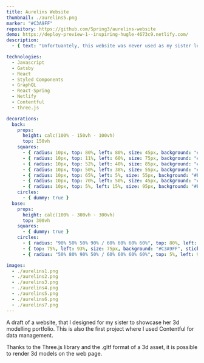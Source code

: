 ```yaml
---
title: Aurelins Website
thumbnail: ./aurelins5.png
marker: "#C3A9FF"
repository: https://github.com/Spring3/aurelins-website
demo: https://deploy-preview-1--inspiring-hugle-4673c9.netlify.com/
description:
  - { text: "Unfortuantely, this website was never used as my sister lost interest in 3d modelling. Also, all the material presented was taken from the internet just for templating and visual testing." }

technologies:
  - Javascript
  - Gatsby
  - React
  - Styled Components
  - GraphQL
  - React-Spring
  - Netlify
  - Contentful
  - three.js

decorations:
  back:
    props:
      height: calc(100% - 150vh - 100vh)
      top: 150vh
    squares:
      - { radius: 10px, top: 80%, left: 80%, size: 45px, background: "#FFAE5A", sticky: true }
      - { radius: 10px, top: 11%, left: 60%, size: 75px, background: "#EDE8E2", sticky: true }
      - { radius: 10px, top: 52%, left: 40%, size: 85px, background: "#F57B51", sticky: true }
      - { radius: 10px, top: 50%, left: 38%, size: 55px, background: "#F57B51", sticky: true }
      - { radius: 10px, top: 65%, left: 5%, size: 55px, background: "#BED5AE", sticky: true }
      - { radius: 10px, top: 70%, left: 50%, size: 45px, background: "#EDE8E2", sticky: true }
      - { radius: 10px, top: 5%, left: 15%, size: 95px, background: "#EDE8E2", sticky: true }
    circles:
      - { dummy: true }
  base:
    props:
      height: calc(100% - 300vh - 300vh)
      top: 300vh
    squares:
      - { dummy: true }
    circles:
      - { radius: "90% 50% 50% 90% / 60% 60% 60% 60%", top: 80%, left: 20%, size: 95px, background: "#FFAE5A", sticky: true }
      - { top: 75%, left: 93%, size: 75px, background: "#C3A9FF", sticky: true }
      - { radius: "50% 80% 90% 50% / 60% 60% 60% 60%", top: 5%, left: 95%, size: 135px, background: "#BED5AE", sticky: true }

images:
  - ./aurelins1.png
  - ./aurelins2.png
  - ./aurelins3.png
  - ./aurelins4.png
  - ./aurelins5.png
  - ./aurelins6.png
  - ./aurelins7.png
---
```


A draft of a website, that I designed for my sister to showcase her 3d modelling portfolio. This is also the first project where I used Contentful for data management.

Thanks to the Three.js library and the .gltf format of a 3d asset, it is possible to render 3d models on the web page.
